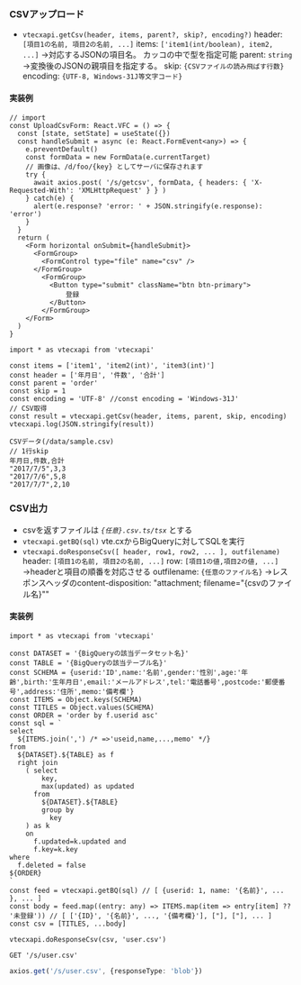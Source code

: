 ### CSVアップロード
- `vtecxapi.getCsv(header, items, parent?, skip?, encoding?)`
  header: `[項目1の名前, 項目2の名前, ...]`
  items: `['item1(int/boolean), item2, ...]` →対応するJSONの項目名。 カッコの中で型を指定可能
  parent: `string` →変換後のJSONの親項目を指定する。
  skip: `{CSVファイルの読み飛ばす行数}`
  encoding: `{UTF-8, Windows-31J等文字コード}`
#### 実装例
```tsx: /src/components/UploadCsv.tsx
// import
const UploadCsvForm: React.VFC = () => {
  const [state, setState] = useState({})
  const handleSubmit = async (e: React.FormEvent<any>) => {
    e.preventDefault()
    const formData = new FormData(e.currentTarget)
    // 画像は、/d/foo/{key} としてサーバに保存されます
    try {
      await axios.post( '/s/getcsv', formData, { headers: { 'X-Requested-With': 'XMLHttpRequest' } } )
    } catch(e) {
      alert(e.response? 'error: ' + JSON.stringify(e.response): 'error')
    }
  }
  return (
    <Form horizontal onSubmit={handleSubmit}>
      <FormGroup>
        <FormControl type="file" name="csv" />
      </FormGroup>
        <FormGroup>
          <Button type="submit" className="btn btn-primary">
              登録
          </Button>
        </FormGroup>
    </Form>
  )
}
```
```tsx: /server/GetCsv.ts
import * as vtecxapi from 'vtecxapi'

const items = ['item1', 'item2(int)', 'item3(int)']
const header = ['年月日', '件数', '合計']
const parent = 'order'
const skip = 1
const encoding = 'UTF-8' //const encoding = 'Windows-31J'
// CSV取得
const result = vtecxapi.getCsv(header, items, parent, skip, encoding)
vtecxapi.log(JSON.stringify(result))
```
```
CSVデータ(/data/sample.csv)
// 1行skip
年月日,件数,合計
"2017/7/5",3,3
"2017/7/6",5,8
"2017/7/7",2,10
```
### CSV出力
- csvを返すファイルは *`{任意}.csv.ts/tsx`* とする
- `vtecxapi.getBQ(sql)` vte.cxからBigQueryに対してSQLを実行
- `vtecxapi.doResponseCsv([ header, row1, row2, ... ], outfilename)`
  header:  `[項目1の名前, 項目2の名前, ...]`
  row: `[項目1の値,項目2の値, ...]` →headerと項目の順番を対応させる
  outfilename: `{任意のファイル名}` →レスポンスヘッダのcontent-disposition: "attachment; filename=\"{csvのファイル名}\""
#### 実装例
```ts: user.csv.ts
import * as vtecxapi from 'vtecxapi'

const DATASET = '{BigQueryの該当データセット名}'
const TABLE = '{BigQueryの該当テーブル名}'
const SCHEMA = {userid:'ID',name:'名前',gender:'性別',age:'年齢',birth:'生年月日',email:'メールアドレス',tel:'電話番号',postcode:'郵便番号',address:'住所',memo:'備考欄'}
const ITEMS = Object.keys(SCHEMA)
const TITLES = Object.values(SCHEMA)
const ORDER = 'order by f.userid asc'
const sql = `
select
  ${ITEMS.join(',') /* =>'useid,name,...,memo' */}
from
  ${DATASET}.${TABLE} as f
  right join
    ( select
        key,
        max(updated) as updated
      from
        ${DATASET}.${TABLE}
        group by
          key
    ) as k
    on
      f.updated=k.updated and
      f.key=k.key
where
  f.deleted = false
${ORDER}
`
const feed = vtecxapi.getBQ(sql) // [ {userid: 1, name: '{名前}', ... }, ... ]
const body = feed.map((entry: any) => ITEMS.map(item => entry[item] ?? '未登録')) // [ ['{ID}', '{名前}', ..., '{備考欄}'], ["], ["], ... ]
const csv = [TITLES, ...body]

vtecxapi.doResponseCsv(csv, 'user.csv')
```
`GET '/s/user.csv'`
```ts
axios.get('/s/user.csv', {responseType: 'blob'})
```